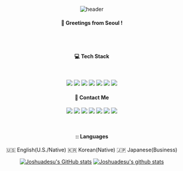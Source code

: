 <div align="center"> 

  ![header](https://capsule-render.vercel.app/api?type=cylinder&color=000000&height=150&section=header&text=Joshua-desu&fontColor=ffffff&fontSize=70&animation=fadeIn&fontAlignY=55)
  <br/>
  ####  :wave: Greetings from Seoul !
  <br/>
  <br/>
  
  ####  :computer: Tech Stack

  <br/>
  
  <a href="https://www.unrealengine.com/en-US/unreal-engine-5?gclid=CjwKCAiA98WrBhAYEiwA2WvhOqf8MSRRVD8eQxQm5UTxwYQlxvVgvieSPi5xux5n4aRVeotRCDIEnhoCneQQAvD_BwE"><img src="https://img.shields.io/badge/Unreal-0E1128?style=for-the-badge&logo=unrealengine&logoColor=white"/></a>
  <img src="https://img.shields.io/badge/C++-00599C?style=for-the-badge&logo=cplusplus&logoColor=white">
  <a href="https://azure.microsoft.com/en-us"><img src="https://img.shields.io/badge/Azure-0078D4?style=for-the-badge&logo=microsoftazure&logoColor=white"/></a>
  <a href="https://www.docker.com/"><img src="https://img.shields.io/badge/Docker-2496ED?style=for-the-badge&logo=docker&logoColor=white"/></a>
  <a href="https://aws.amazon.com/free/?nc1=h_ls&all-free-tier.sort-by=item.additionalFields.SortRank&all-free-tier.sort-order=asc&awsf.Free%20Tier%20Types=*all&awsf.Free%20Tier%20Categories=*all"><img src="[https://img.shields.io/badge/AWS-232F3E?style=for-the-badge&logo=aws&logoColor=white](https://img.shields.io/badge/AWS-232F3E?style=flat-square&logo=amazonaws&logoColor=white)"/></a>
  <a href="https://www.oracle.com/kr/java/technologies/downloads/"><img src="https://img.shields.io/badge/Java-007396?style=for-the-badge&logo=java&logoColor=white"></a>
  <img src="https://img.shields.io/badge/-React-61DAFB?style=for-the-badge&logo=react&logoColor=white" />
  <br/>
  
  ####  :postbox: Contact Me
  
  <a href="https://github.com/joshuadesu"><img src="https://img.shields.io/badge/github-181717?style=for-the-badge&logo=github&logoColor=white&link=https://github.com/joshuadesu"/></a>
  <a href="https://discord.com"><img src="https://img.shields.io/badge/Discord-5865F2?style=for-the-badge&logo=discord&logoColor=white"/></a>
  <a href="https://steamcommunity.com"><img src="https://img.shields.io/badge/Steam-000000?style=for-the-badge&logo=steam&logoColor=white"/></a>
  <img src="https://img.shields.io/badge/PlayStation-003791?style=for-the-badge&logo=playstation&logoColor=white"/>
  <a href="https://twitter.com"><img src="https://img.shields.io/badge/X-000000?style=for-the-badge&logo=x&logoColor=white"/></a>
  <a href="https://open.kakao.com"><img src="https://img.shields.io/badge/KakaoTalk-FFCD00?style=for-the-badge&logo=kakaotalk&logoColor=white"/></a>
  <a href="https://velog.io/@meron_pan/posts"><img src="https://img.shields.io/badge/velog-20c997?style=for-the-badge&logo=velog&logoColor=white"/></a>



  <br/>

  ####   :: Languages
  🇺🇸 English(U.S./Native)
  🇰🇷 Korean(Native) 
  🇯🇵 Japanese(Business)

  [![Joshuadesu's GitHub stats](https://github-readme-stats.vercel.app/api?username=joshuadesu&include_all_commits=true&show_icons=true&theme=tokyonight)](https://github.com/joshuadesu/github-readme-stats)
  [![Joshuadesu's github stats](https://github-readme-stats.vercel.app/api/top-langs/?username=joshuadesu&show_icons=true&hide_border=true&title_color=004386&icon_color=004386&layout=compact)](https://github.com/joshuadesu)


</div>
